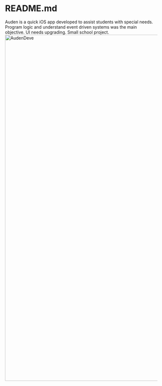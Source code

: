 # README.md
Auden is a quick iOS app developed to assist students with special needs. Program logic and understand event driven systems was the main objective. UI needs upgrading. Small school project.
<img width="1142" alt="AudenDeve" src="https://github.com/anyakara/auden/assets/66985689/e5fbee25-5a11-4210-85ab-72d3ca7ec855">
